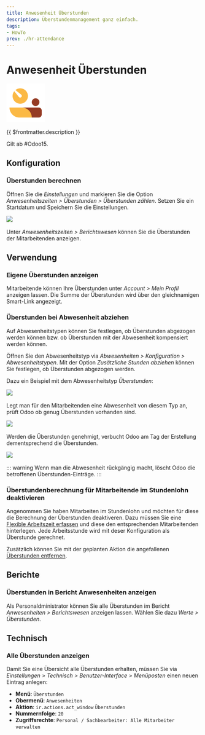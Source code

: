 ```yaml
---
title: Anwesenheit Überstunden
description: Überstundenmanagement ganz einfach.
tags:
- HowTo
prev: ./hr-attendance
---
```


# Anwesenheit Überstunden
![icons_odoo_hr_attendance](attachments/icons_odoo_hr_attendance.png)

{{ $frontmatter.description }}

Gilt ab #Odoo15.

## Konfiguration

### Überstunden berechnen

Öffnen Sie die *Einstellungen* und markieren Sie die Option *Anwesenheitszeiten > Überstunden > Überstunden zählen*. Setzen Sie ein Startdatum und Speichern Sie die Einstellungen.

![](attachments/Anwesenheitszeiten%20Überstunden.png)

Unter *Anwesenheitszeiten > Berichtswesen* können Sie die Überstunden der Mitarbeitenden anzeigen.

## Verwendung

### Eigene Überstunden anzeigen

Mitarbeitende können Ihre Überstunden unter *Account > Mein Profil* anzeigen lassen. Die Summe der Überstunden wird über den gleichnamigen Smart-Link angezeigt.

### Überstunden bei Abwesenheit abziehen

Auf Abwesenheitstypen können Sie festlegen, ob Überstunden abgezogen werden können bzw. ob Überstunden mit der Abwesenheit kompensiert werden können.

Öffnen Sie den Abwesenheitstyp via *Abwesenheiten > Konfiguration > Abwesenheitstypen*. Mit der Option *Zusätzliche Stunden abziehen* können Sie festlegen, ob Überstunden abgezogen werden.

Dazu ein Beispiel mit dem Abwesenheitstyp *Überstunden*:

![](attachments/Anwesenheitszeiten%20Überstunden%20Abwesenheitstyp.png)

Legt man für den Mitarbeitenden eine Abwesenheit von diesem Typ an, prüft Odoo ob genug Überstunden vorhanden sind.

![](attachments/Anwesenheitszeiten%20Überstunden%20Abwesenheit.png)

Werden die Überstunden genehmigt, verbucht Odoo am Tag der Erstellung dementsprechend die Überstunden.

![](attachments/Anwesenheitszeiten%20Überstunden%20kompensiert.png)

::: warning
Wenn man die Abwesenheit rückgängig macht, löscht Odoo die betroffenen Überstunden-Einträge.
:::

### Überstundenberechnung für Mitarbeitende im Stundenlohn deaktivieren

Angenommen Sie haben Mitarbeiten im Stundenlohn und möchten für diese die Berechnung der Überstunden deaktiveren. Dazu müssen Sie eine [Flexible Arbeitszeit erfassen](HR.md#Flexible%20Arbeitszeit%20erfassen) und diese den entsprechenden Mitarbeitenden hinterlegen. Jede Arbeitsstunde wird mit deser Konfiguration als Überstunde gerechnet.

Zusätzlich können Sie mit der geplanten Aktion die angefallenen [Überstunden entfernen](HR%20Attendance%20Actions.md#Überstunden%20entfernen).

## Berichte

### Überstunden in Bericht Anwesenheiten anzeigen

Als Personaldministrator können Sie alle Überstunden im Bericht *Anwesenheiten > Berichtswesen* anzeigen lassen. Wählen Sie dazu *Werte > Überstunden*.

## Technisch

### Alle Überstunden anzeigen

Damit Sie eine Übersicht alle Überstunden erhalten, müssen Sie via *Einstellungen > Technisch > Benutzer-Interface > Menüposten* einen neuen Eintrag anlegen:

* **Menü**: `Überstunden`
* **Obermenü**: `Anwesenheiten`
* **Aktion**: `ir.actions.act_window` `Überstunden`
* **Nummernfolge**: `20`
* **Zugriffsrechte**: `Personal / Sachbearbeiter: Alle Mitarbeiter verwalten`